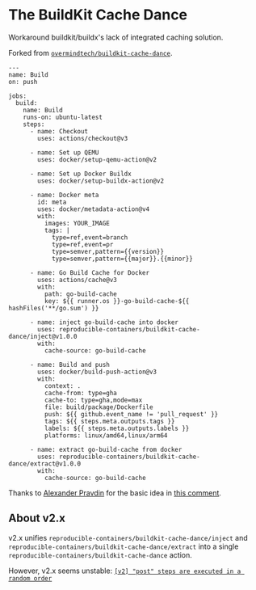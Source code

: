 # The BuildKit Cache Dance

Workaround buildkit/buildx's lack of integrated caching solution.

Forked from [`overmindtech/buildkit-cache-dance`](https://github.com/overmindtech/buildkit-cache-dance/tree/306d31a77191f643c0c4a95083f36c6ddccb4a16).

```
---
name: Build
on: push

jobs:
  build:
    name: Build
    runs-on: ubuntu-latest
    steps:
      - name: Checkout
        uses: actions/checkout@v3

      - name: Set up QEMU
        uses: docker/setup-qemu-action@v2

      - name: Set up Docker Buildx
        uses: docker/setup-buildx-action@v2

      - name: Docker meta
        id: meta
        uses: docker/metadata-action@v4
        with:
          images: YOUR_IMAGE
          tags: |
            type=ref,event=branch
            type=ref,event=pr
            type=semver,pattern={{version}}
            type=semver,pattern={{major}}.{{minor}}

      - name: Go Build Cache for Docker
        uses: actions/cache@v3
        with:
          path: go-build-cache
          key: ${{ runner.os }}-go-build-cache-${{ hashFiles('**/go.sum') }}

      - name: inject go-build-cache into docker
        uses: reproducible-containers/buildkit-cache-dance/inject@v1.0.0
        with:
          cache-source: go-build-cache

      - name: Build and push
        uses: docker/build-push-action@v3
        with:
          context: .
          cache-from: type=gha
          cache-to: type=gha,mode=max
          file: build/package/Dockerfile
          push: ${{ github.event_name != 'pull_request' }}
          tags: ${{ steps.meta.outputs.tags }}
          labels: ${{ steps.meta.outputs.labels }}
          platforms: linux/amd64,linux/arm64

      - name: extract go-build-cache from docker
        uses: reproducible-containers/buildkit-cache-dance/extract@v1.0.0
        with:
          cache-source: go-build-cache

```

Thanks to [Alexander Pravdin](https://github.com/speller) for the basic idea in [this comment](https://github.com/moby/buildkit/issues/1512).

## About v2.x

v2.x unifies `reproducible-containers/buildkit-cache-dance/inject` and `reproducible-containers/buildkit-cache-dance/extract`
into a single `reproducible-containers/buildkit-cache-dance` action.

However, v2.x seems unstable: [`[v2] "post" steps are executed in a random order`](https://github.com/reproducible-containers/buildkit-cache-dance/issues/1)
